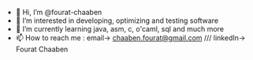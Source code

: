 - 👋 Hi, I’m @fourat-chaaben
- 👀 I’m interested in developing, optimizing and testing software
- 🌱 I’m currently learning java, asm, c, o'caml, sql and much more
- 📫 How to reach me : email-> chaaben.fourat@gmail.com  /// linkedIn-> Fourat Chaaben 

<!---
fourat-chaaben/fourat-chaaben is a ✨ special ✨ repository because its `README.md` (this file) appears on your GitHub profile.
You can click the Preview link to take a look at your changes.
--->
